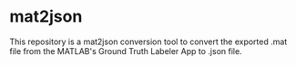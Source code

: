 # mat2json
This repository is a mat2json conversion tool to convert the exported .mat file from the MATLAB's Ground Truth Labeler App to .json file.
